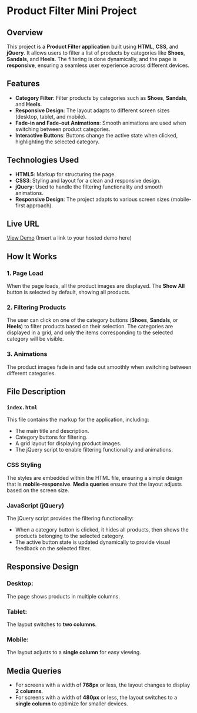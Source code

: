# Product Filter Mini Project

## Overview

This project is a **Product Filter application** built using **HTML**, **CSS**, and **jQuery**. It allows users to filter a list of products by categories like **Shoes**, **Sandals**, and **Heels**. The filtering is done dynamically, and the page is **responsive**, ensuring a seamless user experience across different devices.

## Features

- **Category Filter**: Filter products by categories such as **Shoes**, **Sandals**, and **Heels**.
- **Responsive Design**: The layout adapts to different screen sizes (desktop, tablet, and mobile).
- **Fade-in and Fade-out Animations**: Smooth animations are used when switching between product categories.
- **Interactive Buttons**: Buttons change the active state when clicked, highlighting the selected category.

## Technologies Used

- **HTML5**: Markup for structuring the page.
- **CSS3**: Styling and layout for a clean and responsive design.
- **jQuery**: Used to handle the filtering functionality and smooth animations.
- **Responsive Design**: The project adapts to various screen sizes (mobile-first approach).

## Live URL

[View Demo](#) (Insert a link to your hosted demo here)

## How It Works

### 1. Page Load

When the page loads, all the product images are displayed. The **Show All** button is selected by default, showing all products.

### 2. Filtering Products

The user can click on one of the category buttons (**Shoes**, **Sandals**, or **Heels**) to filter products based on their selection. The categories are displayed in a grid, and only the items corresponding to the selected category will be visible.

### 3. Animations

The product images fade in and fade out smoothly when switching between different categories.

## File Description

### `index.html`

This file contains the markup for the application, including:

- The main title and description.
- Category buttons for filtering.
- A grid layout for displaying product images.
- The jQuery script to enable filtering functionality and animations.

### CSS Styling

The styles are embedded within the HTML file, ensuring a simple design that is **mobile-responsive**. **Media queries** ensure that the layout adjusts based on the screen size.

### JavaScript (jQuery)

The jQuery script provides the filtering functionality:

- When a category button is clicked, it hides all products, then shows the products belonging to the selected category.
- The active button state is updated dynamically to provide visual feedback on the selected filter.

## Responsive Design

### Desktop:

The page shows products in multiple columns.

### Tablet:

The layout switches to **two columns**.

### Mobile:

The layout adjusts to a **single column** for easy viewing.

## Media Queries

- For screens with a width of **768px** or less, the layout changes to display **2 columns**.
- For screens with a width of **480px** or less, the layout switches to a **single column** to optimize for smaller devices.




